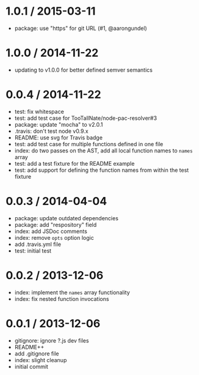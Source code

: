 
1.0.1 / 2015-03-11
==================

  * package: use "https" for git URL (#1, @aarongundel)

1.0.0 / 2014-11-22
==================

  * updating to v1.0.0 for better defined semver semantics

0.0.4 / 2014-11-22
==================

  * test: fix whitespace
  * test: add test case for TooTallNate/node-pac-resolver#3
  * package: update "mocha" to v2.0.1
  * .travis: don't test node v0.9.x
  * README: use svg for Travis badge
  * test: add test case for multiple functions defined in one file
  * index: do two passes on the AST, add all local function names to `names` array
  * test: add a test fixture for the README example
  * test: add support for defining the function names from within the test fixture

0.0.3 / 2014-04-04
==================

  * package: update outdated dependencies
  * package: add "respository" field
  * index: add JSDoc comments
  * index: remove `opts` option logic
  * add .travis.yml file
  * test: initial test

0.0.2 / 2013-12-06
==================

  * index: implement the `names` array functionality
  * index: fix nested function invocations

0.0.1 / 2013-12-06
==================

  * gitignore: ignore ?.js dev files
  * README++
  * add .gitignore file
  * index: slight cleanup
  * initial commit
